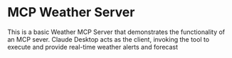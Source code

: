 <h1>MCP Weather Server</h1>

<p>This is a basic Weather MCP Server that demonstrates the functionality of an MCP sever. Claude Desktop acts as the client, invoking the tool to execute and provide real-time weather alerts and forecast</p>
